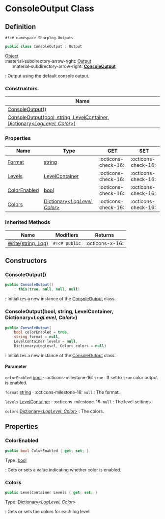 # ConsoleOutput Class

## Definition

`#!c# namespace Sharplog.Outputs`

``` c#
public class ConsoleOutput : Output
```

[Object](https://docs.microsoft.com/en-us/dotnet/api/system.object)<br>
:material-subdirectory-arrow-right: [Output](Output.md)<br>
&emsp;&ensp;:material-subdirectory-arrow-right: [**ConsoleOutput**](./)

:   Output using the default console output.

### Constructors

| Name                                                                                                                                             |
| ------------------------------------------------------------------------------------------------------------------------------------------------ |
| [ConsoleOutput()](#consoleoutput)                                                                                                                |
| [ConsoleOutput(bool, string, LevelContainer, Dictionary<_LogLevel, Color_>)](#consoleoutputbool-string-levelcontainer-dictionary-loglevel-color) |

### Properties

| Name                          | Type                                                                                                                 | GET                 | SET                 |
| ----------------------------- | -------------------------------------------------------------------------------------------------------------------- | ------------------- | ------------------- |
| [Format](Output.md#format)    | [string](https://docs.microsoft.com/en-us/dotnet/api/system.string)                                                  | :octicons-check-16: | :octicons-check-16: |
| [Levels](Output.md#levels)    | [LevelContainer](../Settings/LevelContainer.md)                                                                      | :octicons-check-16: | :octicons-check-16: |
| [ColorEnabled](#colorenabled) | [bool](https://docs.microsoft.com/en-us/dotnet/api/system.boolean)                                                   | :octicons-check-16: | :octicons-check-16: |
| [Colors](#colors)             | [Dictionary<_LogLevel, Color_>](https://docs.microsoft.com/en-us/dotnet/api/system.collections.generic.dictionary-2) | :octicons-check-16: | :octicons-check-16: |

### Inherited Methods

| Name                                            | Modifiers     | Returns         |
| ----------------------------------------------- | ------------- | --------------- |
| [Write(string, Log)](Output.md#writestring-log) | `#!c# public` | :octicons-x-16: |

## Constructors

### ConsoleOutput()

```c#
public ConsoleOutput()
    : this(true, null, null, null)
```

:   Initializes a new instance of the [ConsoleOutput](./) class.

### ConsoleOutput(bool, string, LevelContainer, Dictionary<_LogLevel, Color_>)

```c#
public ConsoleOutput(
    bool colorEnabled = true,
    string format = null,
    LevelContainer levels = null,
    Dictionary<LogLevel, Color> colors = null)
```

:   Initializes a new instance of the [ConsoleOutput](./) class.

#### Parameter

`colorEnabled` [bool](https://docs.microsoft.com/en-us/dotnet/api/system.boolean) · :octicons-milestone-16: `true`
:   If set to `true` color output is enabled.

`format` [string](https://docs.microsoft.com/en-us/dotnet/api/system.string) · :octicons-milestone-16: `null`
:   The format.

`levels` [LevelContainer](../Settings/LevelContainer.md) · :octicons-milestone-16: `null`
:   The level settings.

`colors` [Dictionary<_LogLevel, Color_>](https://docs.microsoft.com/en-us/dotnet/api/system.collections.generic.dictionary-2)
:   The colors.

## Properties

### ColorEnabled

```c#
public bool ColorEnabled { get; set; }
```

Type: [bool](https://docs.microsoft.com/en-us/dotnet/api/system.boolean)

:   Gets or sets a value indicating whether color is enabled.

### Colors

```c#
public LevelContainer Levels { get; set; }
```

Type: [Dictionary<_LogLevel, Color_>](https://docs.microsoft.com/en-us/dotnet/api/system.collections.generic.dictionary-2)

:   Gets or sets the colors for each log level.
